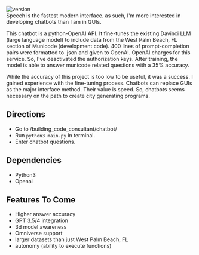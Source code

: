 ![version](https://img.shields.io/badge/version-0.0.1-blue.svg) <br>
Speech is the fastest modern interface. as such, I'm more interested in developing chatbots than I am in GUIs.

This chatbot is a python-OpenAI API. It fine-tunes the existing Davinci LLM (large language model) to include data from the West Palm Beach, FL section of Municode (development code). 400 lines of prompt-completion pairs were formatted to .json and given to OpenAI. OpenAI charges for this service. So, I've deactivated the authorization keys. After training, the model is able to answer municode related questions with a 35% accuracy.

While the accuracy of this project is too low to be useful, it was a success. I gained experience with the fine-tuning process. Chatbots can replace GUIs as the major interface method. Their value is speed. So, chatbots seems necessary on the path to create city generating programs.

## Directions

-   Go to /building_code_consultant/chatbot/
-   Run `python3 main.py` in terminal.
-   Enter chatbot questions.

## Dependencies

-   Python3
-   Openai

## Features To Come

-   Higher answer accuracy
-   GPT 3.5/4 integration
-   3d model awareness
-   Omniverse support
-   larger datasets than just West Palm Beach, FL
-   autonomy (ability to execute functions)
